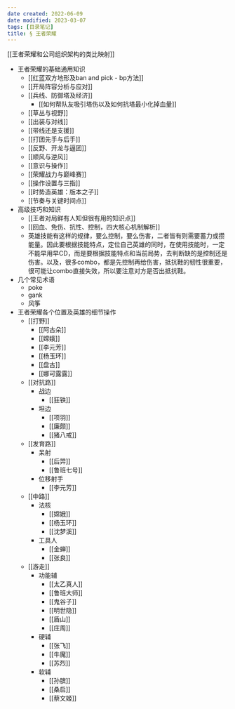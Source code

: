 ```yaml
---
date created: 2022-06-09
date modified: 2023-03-07
tags: [目录笔记]
title: § 王者荣耀
---
```


[[王者荣耀和公司组织架构的类比映射]]

- 王者荣耀的基础通用知识
	- [[红蓝双方地形及ban and pick - bp方法]]
	- [[开局阵容分析与应对]]
	- [[兵线、防御塔及经济]]
		- [[如何帮队友吸引塔伤以及如何抗塔最小化掉血量]]
	- [[草丛与视野]]
	- [[出装与对线]]
	- [[带线还是支援]]
	- [[打团先手与后手]]
	- [[反野、开龙与逼团]]
	- [[顺风与逆风]]
	- [[意识与操作]]
	- [[荣耀战力与巅峰赛]]
	- [[操作设置与三指]]
	- [[时势造英雄：版本之子]]
	- [[节奏与关键时间点]]
- 高级技巧和知识
	- [[王者对局鲜有人知但很有用的知识点]]
	- [[回血、免伤、抗性、控制，四大核心机制解析]]
	- 英雄技能有这样的规律，要么控制，要么伤害，二者皆有则需要蓄力或攒能量。因此要根据技能特点，定位自己英雄的同时，在使用技能时，一定不能早用早CD，而是要根据技能特点和当前局势，去判断缺的是控制还是伤害。以及，很多combo，都是先控制再给伤害，抵抗鞋的韧性很重要，很可能让combo直接失效，所以要注意对方是否出抵抗鞋。
- 几个常见术语
	- poke
	- gank
	- 风筝
- 王者荣耀各个位置及英雄的细节操作
	- [[打野]]
		- [[阿古朵]]
		- [[嫦娥]]
		- [[李元芳]]
		- [[杨玉环]]
		- [[盘古]]
		- [[娜可露露]]
	- [[对抗路]]
		- 战边
			- [[狂铁]]
		- 坦边
			- [[项羽]]
			- [[廉颇]]
			- [[猪八戒]]
	- [[发育路]]
		- 呆射
			- [[后羿]]
			- [[鲁班七号]]
		- 位移射手
			- [[李元芳]]
	- [[中路]]
		- 法核
			- [[嫦娥]]
			- [[杨玉环]]
			- [[沈梦溪]]
		- 工具人
			- [[金蝉]]
			- [[张良]]
	- [[游走]]
		- 功能辅
			- [[太乙真人]]
			- [[鲁班大师]]
			- [[鬼谷子]]
			- [[明世隐]]
			- [[盾山]]
			- [[庄周]]
		- 硬辅
			- [[张飞]]
			- [[牛魔]]
			- [[苏烈]]
		- 软辅
			- [[孙膑]]
			- [[桑启]]
			- [[蔡文姬]]
